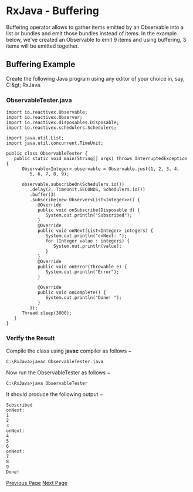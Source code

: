 # RxJava - Buffering
Buffering operator allows to gather items emitted by an Observable into a list or bundles and emit those bundles instead of items. In the example below, we've created an Observable to emit 9 items and using buffering, 3 items will be emitted together.

## Buffering Example
Create the following Java program using any editor of your choice in, say, C:\&gt; RxJava.

### ObservableTester.java
```
import io.reactivex.Observable;
import io.reactivex.Observer;
import io.reactivex.disposables.Disposable;
import io.reactivex.schedulers.Schedulers;

import java.util.List;
import java.util.concurrent.TimeUnit;

public class ObservableTester {
   public static void main(String[] args) throws InterruptedException {
      Observable<Integer> observable = Observable.just(1, 2, 3, 4,
         5, 6, 7, 8, 9);

      observable.subscribeOn(Schedulers.io())
         .delay(2, TimeUnit.SECONDS, Schedulers.io())
         .buffer(3)
         .subscribe(new Observer<List<Integer>>() {
            @Override
            public void onSubscribe(Disposable d) {
               System.out.println("Subscribed");
            }
            @Override
            public void onNext(List<Integer> integers) {
               System.out.println("onNext: ");
               for (Integer value : integers) {
                  System.out.println(value);
               }
            }
            @Override
            public void onError(Throwable e) {
               System.out.println("Error");
            }

            @Override
            public void onComplete() {
               System.out.println("Done! ");
            }
         });
      Thread.sleep(3000);
   }
}
```
### Verify the Result
Compile the class using **javac** compiler as follows −

```
C:\RxJava>javac ObservableTester.java
```
Now run the ObservableTester as follows −

```
C:\RxJava>java ObservableTester
```
It should produce the following output −

```
Subscribed
onNext: 
1
2
3
onNext: 
4
5
6
onNext: 
7
8
9
Done!
```

[Previous Page](../rxjava/rxjava_from_scheduler.md) [Next Page](../rxjava/rxjava_windowing.md) 
